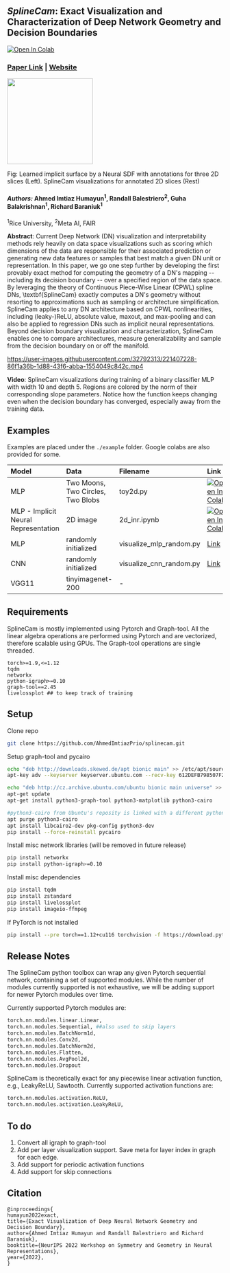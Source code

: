 ## *SplineCam*: Exact Visualization and Characterization of Deep Network Geometry and Decision Boundaries
[![Open In Colab](https://colab.research.google.com/assets/colab-badge.svg)](https://bit.ly/splinecam-demo)

### [Paper Link](https://arxiv.org/abs/2302.12828) | [Website](https://bit.ly/splinecam)
<img src="https://user-images.githubusercontent.com/32792313/221405026-ba0e1d12-5a25-4937-9cdc-b97a84dd1d8f.jpg" height="200">

Fig: Learned implicit surface by a Neural SDF with annotations for three 2D slices (Left). SplineCam visualizations for annotated 2D slices (Rest)

#### *Authors:* Ahmed Imtiaz Humayun<sup>1</sup>, Randall Balestriero<sup>2</sup>, Guha Balakrishnan<sup>1</sup>, Richard Baraniuk<sup>1</sup>
<sup>1</sup>Rice University, <sup>2</sup>Meta AI, FAIR

**Abstract**: Current Deep Network (DN) visualization and interpretability methods rely heavily on data space visualizations such as scoring which dimensions of the data are responsible for their associated prediction or generating new data features or samples that best match a given DN unit or representation. In this paper, we go one step further by developing the first provably exact method for computing the geometry of a DN's mapping -- including its decision boundary -- over a specified region of the data space. By leveraging the theory of Continuous Piece-Wise Linear (CPWL) spline DNs, \textbf{SplineCam} exactly computes a DN's geometry without resorting to approximations such as sampling or architecture simplification. SplineCam applies to any DN architecture based on CPWL nonlinearities, including (leaky-)ReLU, absolute value, maxout, and max-pooling and can also be applied to regression DNs such as implicit neural representations. Beyond decision boundary visualization and characterization, SplineCam enables one to compare architectures, measure generalizability and sample from the decision boundary on or off the manifold.

https://user-images.githubusercontent.com/32792313/221407228-86f1a36b-1d88-43f6-abba-1554049c842c.mp4

**Video**: SplineCam visualizations during training of a binary classifier MLP with width 10 and depth 5. Regions are colored by the norm of their corresponding slope parameters. Notice how the function keeps changing even when the decision boundary has converged, especially away from the training data. 

## Examples

Examples are placed under the `./example` folder. Google colabs are also provided for some.

| Model | Data | Filename | Link
| :---- | :---- | :---- | :----
| MLP | Two Moons, Two Circles, Two Blobs | toy2d.py |  [![Open In Colab](https://colab.research.google.com/assets/colab-badge.svg)](https://bit.ly/splinecam-demo)
| MLP - Implicit Neural Representation | 2D image | 2d_inr.ipynb | [![Open In Colab](https://colab.research.google.com/assets/colab-badge.svg)](https://bit.ly/splinecam-demo-anon)
| MLP | randomly initialized | visualize_mlp_random.py | [Link](https://github.com/AhmedImtiazPrio/splinecam/blob/main/examples/visualize_mlp_random.py)
| CNN | randomly initialized | visualize_cnn_random.py | [Link](https://github.com/AhmedImtiazPrio/splinecam/blob/main/examples/visualize_cnn_random.py)
| VGG11 | tinyimagenet-200 | - |  


## Requirements

SplineCam is mostly implemented using Pytorch and Graph-tool. All the linear algebra operations are performed using Pytorch and are vectorized, therefore scalable using GPUs. The Graph-tool operations are single threaded.

```
torch>=1.9,<=1.12
tqdm
networkx
python-igraph>=0.10
graph-tool==2.45
livelossplot ## to keep track of training
```

## Setup

Clone repo
```bash
git clone https://github.com/AhmedImtiazPrio/splinecam.git
```

Setup graph-tool and pycairo
```bash
echo "deb http://downloads.skewed.de/apt bionic main" >> /etc/apt/sources.list
apt-key adv --keyserver keyserver.ubuntu.com --recv-key 612DEFB798507F25

echo "deb http://cz.archive.ubuntu.com/ubuntu bionic main universe" >> /etc/apt/sources.list
apt-get update
apt-get install python3-graph-tool python3-matplotlib python3-cairo

#python3-cairo from Ubuntu's reposity is linked with a different python version; we need to improvise
apt purge python3-cairo
apt install libcairo2-dev pkg-config python3-dev
pip install --force-reinstall pycairo
```

Install misc network libraries (will be removed in future release)
```bash
pip install networkx
pip install python-igraph>=0.10
```

Install misc dependencies
```bash
pip install tqdm
pip install zstandard
pip install livelossplot
pip install imageio-ffmpeg
```
If PyTorch is not installed
```bash
pip install --pre torch==1.12+cu116 torchvision -f https://download.pytorch.org/whl/torch_stable.html
```

## Release Notes

The SplineCam python toolbox can wrap any given Pytorch sequential network, containing a set of supported modules. While the number of modules currently supported is not exhaustive, we will be adding support for newer Pytorch modules over time.

Currently supported Pytorch modules are:

```python
torch.nn.modules.linear.Linear,
torch.nn.modules.Sequential, ##also used to skip layers
torch.nn.modules.BatchNorm1d,
torch.nn.modules.Conv2d,
torch.nn.modules.BatchNorm2d,
torch.nn.modules.Flatten,
torch.nn.modules.AvgPool2d,
torch.nn.modules.Dropout
```

SplineCam is theoretically exact for any piecewise linear activation function, e.g., LeakyReLU, Sawtooth. Currently supported activation functions are:

```python
torch.nn.modules.activation.ReLU,
torch.nn.modules.activation.LeakyReLU,
```

## To do

1. Convert all igraph to graph-tool
2. Add per layer visualization support. Save meta for layer index in graph for each edge.
3. Add support for periodic activation functions
4. Add support for skip connections

## Citation
```
@inproceedings{
humayun2022exact,
title={Exact Visualization of Deep Neural Network Geometry and Decision Boundary},
author={Ahmed Imtiaz Humayun and Randall Balestriero and Richard Baraniuk},
booktitle={NeurIPS 2022 Workshop on Symmetry and Geometry in Neural Representations},
year={2022},
}
```
